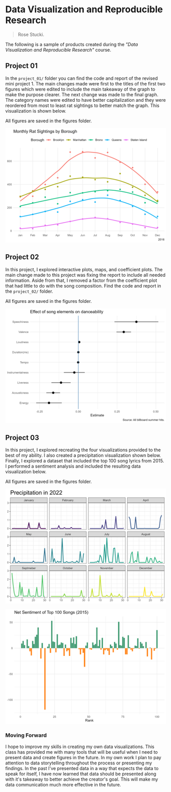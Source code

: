 # Data Visualization and Reproducible Research

> Rose Stucki. 


The following is a sample of products created during the _"Data Visualization and Reproducible Research"_ course.


## Project 01

In the `project_01/` folder you can find the code and report of the revised mini project 1. The main changes made 
were first to the titles of the first two figures which were edited to include the main takeaway of the graph to 
make the purpose clearer. The next change was made to the final graph. The category names were edited to have 
better capitalization and they were reordered from most to least rat sightings to better match the graph. This 
visualization is shown below.

All figures are saved in the figures folder.

![](./figures/rat_borough.png)


## Project 02

In this project, I explored interactive plots, maps, and coefficient plots. The main change made to this project 
was fixing the report to include all needed information. Aside from that, I removed a factor from the coefficient 
plot that had little to do with the song composition. Find the code and report in the `project_02/` folder.

All figures are saved in the figures folder.

![](./figures/song_danceability.png)


## Project 03

In this project, I explored recreating the four visualizations provided to the best of my ability. I also created 
a precipitation visualization shown below. Finally, I explored a dataset that included the top 100 song lyrics 
from 2015. I performed a sentiment analysis and included the resulting data visualization below.

All figures are saved in the figures folder.

![](./figures/part_e_precipitation.png)

![](./figures/option_a_song.png)

### Moving Forward

I hope to improve my skills in creating my own data visualizations. This class has provided me with many tools 
that will be useful when I need to present data and create figures in the future. In my own work I plan to pay 
attention to data storytelling throughout the process or presenting my findings. In the past I've presented data 
in a way that expects the data to speak for itself, I have now learned that data should be presented along with 
it's takeaway to better achieve the creator's goal. This will make my data communication much more effective in 
the future.
